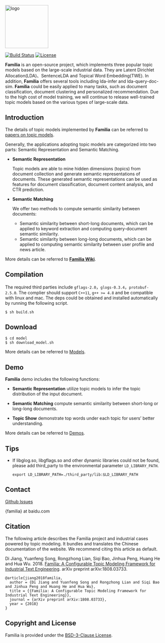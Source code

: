 <a href="http://github.com/baidu/Familia">
	<img style="vertical-align: top;" src="https://raw.githubusercontent.com/wiki/baidu/Familia/img/logo.png?raw=true" alt="logo" height="140px">
</a>

[![Build Status][image-1]][1]
[![License][image-2]]()

**Familia** is an open-source project, which implements three popular topic models based on the large-scale industrial data. They are Latent Dirichlet Allocation(LDA)、SentenceLDA and Topical Word Embedding(TWE). In addition, **Familia** offers several tools including lda-infer and lda-query-doc-sim. **Familia** could be easily applied to many tasks, such as document classification, document clustering and personalized recommendation. Due to the high cost of model training, we will continue to release well-trained topic models based on the various types of large-scale data.  

## Introduction
The details of topic models implemented by **Familia** can be referred to [papers on topic models][3].

Generally, the applications adopting topic models are categorized into two parts: Semantic Representation and Semantic Matching.

- **Semantic Representation**

    Topic models are able to mine hidden dimensions (topics) from document collection and generate semantic representations of documents. These generated semantic representations can be used as features for document classification, document content analysis, and CTR     prediction.

- **Semantic Matching**

    We offer two methods to compute semantic similarity between documents:
    -	Semantic similarity between short-long documents, which can be applied to keyword extraction and computing query-document semantic  similarity.
    -	Semantic similarity between long-long documents, which can be applied to computing semantic similarity between user profile and news article.

More details can be referred to [**Familia Wiki**][4].

## Compilation
The required third parties include `gflags-2.0`，`glogs-0.3.4`，`protobuf-2.5.0`. The complier should support `C++11`, `g++ >= 4.8` and be compatible with linux and mac. The deps could be obtained and installed automatically by running the following script.

	$ sh build.sh

## Download
	$ cd model
	$ sh download_model.sh

More details can be referred to [Models][5].

## Demo
**Familia** demo includes the following functions:
-	**Semantic Representation**
   utilize topic models to infer the topic distribution of the input document.
   
-	**Semantic Matching**
	compute semantic similarity between short-long or long-long documents.

-	**Topic Show**
	demonstrate top words under each topic for users’ better understanding.
  
More details can be referred to [Demos][6].

## Tips
* If libglog.so, libgflags.so and other dynamic libraries could not be found, please add third\_party to the environmental parameter `LD_LIBRARY_PATH`.

	`export LD_LIBRARY_PATH=./third_party/lib:$LD_LIBRARY_PATH`

## Contact
[Github Issues][7]

{familia} at baidu.com

## Citation

The following article describes the Familia project and industrial cases powered by topic modeling. It bundles and translates the Chinese documentation of the website. We recommend citing this article as default.

Di Jiang, Yuanfeng Song, Rongzhong Lian, Siqi Bao, Jinhua Peng, Huang He and Hua Wu. 2018. [Familia: A Configurable Topic Modeling Framework for Industrial Text Engineering][8]. arXiv preprint arXiv:1808.03733.

	@article{jiang2018familia,
  	  author = {Di Jiang and Yuanfeng Song and Rongzhong Lian and Siqi Bao and Jinhua Peng and Huang He and Hua Wu},
  	  title = {{Familia: A Configurable Topic Modeling Framework for Industrial Text Engineering}},
  	  journal = {arXiv preprint arXiv:1808.03733},
  	  year = {2018}
	}

## Copyright and License

Familia is provided under the [BSD-3-Clause License][9].

[1]:	http://travis-ci.org/baidu/Familia
[3]:	https://github.com/baidu/Familia/wiki/%E5%8F%82%E8%80%83%E6%96%87%E7%8C%AE
[4]:	https://github.com/baidu/Familia/wiki
[5]:	https://github.com/baidu/Familia/blob/master/model/README.md
[6]:	https://github.com/baidu/Familia/wiki/Demo%E4%BD%BF%E7%94%A8%E6%96%87%E6%A1%A3
[7]:	https://github.com/baidu/Familia/issues
[8]:	https://arxiv.org/pdf/1707.09823.pdf
[9]:	LICENSE

[image-1]:	https://travis-ci.org/baidu/Familia.svg?branch=master
[image-2]:	https://img.shields.io/pypi/l/Django.svg
 



